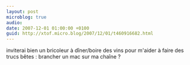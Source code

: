 ```yaml
---
layout: post
microblog: true
audio: 
date: 2007-12-01 01:00:00 +0100
guid: http://xtof.micro.blog/2007/12/01/t460916682.html
---
```

inviterai bien un bricoleur à dîner/boire des vins pour m'aider à faire des trucs bêtes :  brancher un mac sur ma chaîne ?
